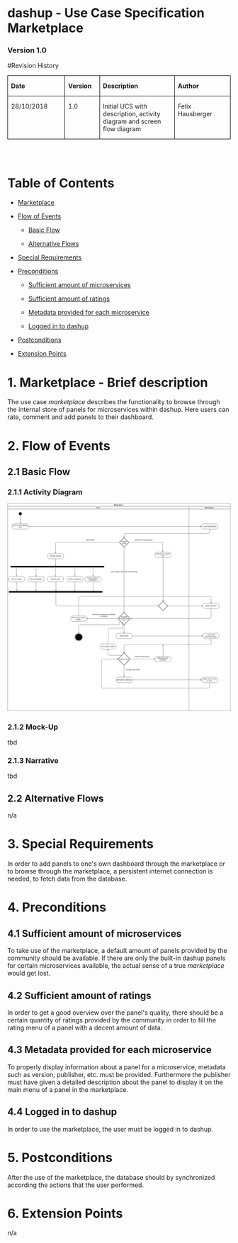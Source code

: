 dashup - Use Case Specification Marketplace
============================================
### Version 1.0

#Revision History

<table border="1" cellspacing="0" cellpadding="0" style="border-collapse:collapse;
 border:none;">

<tbody>

<tr>

<td valign="top" style="width:1.6in;border:solid windowtext .75pt;
  padding:0in 5.4pt 0in 5.4pt">

**Date**

</td>

<td valign="top" style="width:.8in;border:solid windowtext .75pt;
  border-left:none;padding:0in 5.4pt 0in 5.4pt">

**Version**

</td>

<td valign="top" style="width:2.6in;border:solid windowtext .75pt;
  border-left:none;padding:0in 5.4pt 0in 5.4pt">

**Description**

</td>

<td valign="top" style="width:1.6in;border:solid windowtext .75pt;
  border-left:none;padding:0in 5.4pt 0in 5.4pt">

**Author**

</td>

</tr>

<tr>

<td valign="top" style="width:1.6in;border:solid windowtext .75pt;
  border-top:none;padding:0in 5.4pt 0in 5.4pt">

28/10/2018

</td>

<td valign="top" style="width:.8in;border-top:none;border-left:none;
  border-bottom:solid windowtext .75pt;border-right:solid windowtext .75pt;
  padding:0in 5.4pt 0in 5.4pt">

1.0

</td>

<td valign="top" style="width:2.6in;border-top:none;border-left:none;
  border-bottom:solid windowtext .75pt;border-right:solid windowtext .75pt;
  padding:0in 5.4pt 0in 5.4pt">

Initial UCS with description, activity diagram and screen flow diagram

</td>

<td valign="top" style="width:1.6in;border-top:none;border-left:none;
  border-bottom:solid windowtext .75pt;border-right:solid windowtext .75pt;
  padding:0in 5.4pt 0in 5.4pt">

Felix Hausberger

</td>

</tr>

</tbody>

</table>

**<span style="font-size:18.0pt;font-family:Arial;">  
</span>**

# Table of Contents

- [Marketplace](#1-marketplace---brief-description) 

- [Flow of Events](#2-flow-of-events)

    - [Basic Flow](#21-basic-flow)   

    - [Alternative Flows](#22-alternative-flows)

- [Special Requirements](#3-special-requirements)

- [Preconditions](#4-preconditions)

    - [Sufficient amount of microservices](#41-sufficient-amount-of-microservices)

    - [Sufficient amount of ratings](#42-sufficient-amount-of-ratings)
    
    - [Metadata provided for each microservice](#43-metadata-provided-for-each-microservice)

    - [Logged in to dashup](#44-logged-in-to-dashup)

- [Postconditions](#5-postconditions) 

- [Extension Points](#6-extension-points)
   
# 1. Marketplace - Brief description

The use case _marketplace_ describes the functionality to browse through the internal
store of panels for microservices within dashup. Here users can rate, comment and add panels to 
their dashboard. 

# 2. Flow of Events

## 2.1 Basic Flow

### 2.1.1 Activity Diagram

<img src="./UCS_marketplace.jpg" alt="Use case diagram marketplace" />

### 2.1.2 Mock-Up

tbd

### 2.1.3 Narrative

tbd

## 2.2 Alternative Flows

n/a

# 3. Special Requirements

In order to add panels to one's own dashboard through the marketplace 
or to browse through the marketplace, a persistent internet connection is needed, 
to fetch data from the database.

# 4. Preconditions

## 4.1 Sufficient amount of microservices

To take use of the marketplace, a default amount of panels provided by the 
community should be available. If there are only the built-in dashup panels for certain microservices
available, the actual sense of a true _marketplace_ would get lost.

## 4.2 Sufficient amount of ratings

In order to get a good overview over the panel's quality, there should be a certain quantity of
ratings provided by the community in order to fill the rating menu of a panel with a 
decent amount of data.

## 4.3 Metadata provided for each microservice

To properly display information about a panel for a microservice, metadata such as version, publisher, etc. must be provided.
Furthermore the publisher must have given a detailed description about the panel to 
display it on the main menu of a panel in the marketplace.

## 4.4 Logged in to dashup

In order to use the marketplace, the user must be logged in to dashup.

# 5. Postconditions

After the use of the marketplace, the database should by synchronized according the actions 
that the user performed. 

# 6. Extension Points

n/a